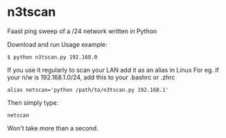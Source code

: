 # n3tscan
Faast ping sweep of a /24 network written in Python

Download and run
Usage example: 

`$ python n3tscan.py 192.168.0`

If you use it regularly to scan your LAN add it as an alias in Linux 
For eg. if your n/w is 192.168.1.0/24, add this to your .bashrc or .zhrc

`alias netscan='python /path/to/n3tscan.py 192.168.1'`

Then simply type:

`netscan`

Won't take more than a second.
